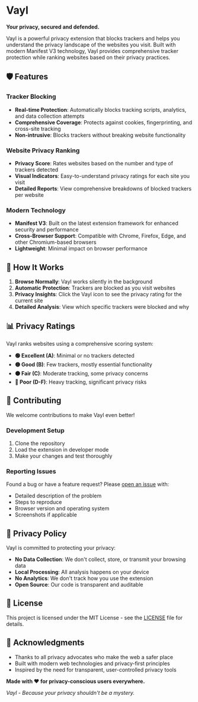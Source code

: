 # Vayl

**Your privacy, secured and defended.**

Vayl is a powerful privacy extension that blocks trackers and helps you understand the privacy landscape of the websites you visit. Built with modern Manifest V3 technology, Vayl provides comprehensive tracker protection while ranking websites based on their privacy practices.

## 🛡️ Features

### Tracker Blocking

- **Real-time Protection**: Automatically blocks tracking scripts, analytics, and data collection attempts
- **Comprehensive Coverage**: Protects against cookies, fingerprinting, and cross-site tracking
- **Non-intrusive**: Blocks trackers without breaking website functionality

### Website Privacy Ranking

- **Privacy Score**: Rates websites based on the number and type of trackers detected
- **Visual Indicators**: Easy-to-understand privacy ratings for each site you visit
- **Detailed Reports**: View comprehensive breakdowns of blocked trackers per website

### Modern Technology

- **Manifest V3**: Built on the latest extension framework for enhanced security and performance
- **Cross-Browser Support**: Compatible with Chrome, Firefox, Edge, and other Chromium-based browsers
- **Lightweight**: Minimal impact on browser performance

## 🎯 How It Works

1. **Browse Normally**: Vayl works silently in the background
2. **Automatic Protection**: Trackers are blocked as you visit websites
3. **Privacy Insights**: Click the Vayl icon to see the privacy rating for the current site
4. **Detailed Analysis**: View which specific trackers were blocked and why

## 📊 Privacy Ratings

Vayl ranks websites using a comprehensive scoring system:

- **🟢 Excellent (A)**: Minimal or no trackers detected
- **🟡 Good (B)**: Few trackers, mostly essential functionality
- **🟠 Fair (C)**: Moderate tracking, some privacy concerns
- **🔴 Poor (D-F)**: Heavy tracking, significant privacy risks

## 🤝 Contributing

We welcome contributions to make Vayl even better!

### Development Setup

1. Clone the repository
2. Load the extension in developer mode
3. Make your changes and test thoroughly

### Reporting Issues

Found a bug or have a feature request? Please [open an issue](link-to-issues) with:

- Detailed description of the problem
- Steps to reproduce
- Browser version and operating system
- Screenshots if applicable

## 📜 Privacy Policy

Vayl is committed to protecting your privacy:

- **No Data Collection**: We don't collect, store, or transmit your browsing data
- **Local Processing**: All analysis happens on your device
- **No Analytics**: We don't track how you use the extension
- **Open Source**: Our code is transparent and auditable

## 📄 License

This project is licensed under the MIT License - see the [LICENSE](LICENSE) file for details.

## 🙏 Acknowledgments

- Thanks to all privacy advocates who make the web a safer place
- Built with modern web technologies and privacy-first principles
- Inspired by the need for transparent, user-controlled privacy tools

**Made with ❤️ for privacy-conscious users everywhere.**

_Vayl - Because your privacy shouldn't be a mystery._
